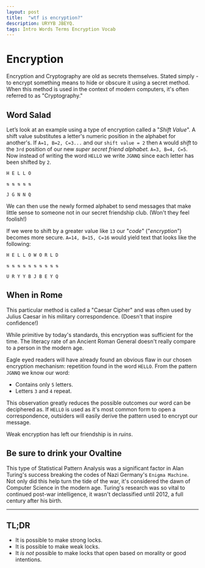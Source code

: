 ```yaml
---
layout: post
title:  "wtf is encryption?"
description: URYYB JBEYQ.
tags: Intro Words Terms Encryption Vocab
---
```


# **Encryption**

Encryption and Cryptography are old as secrets themselves. Stated simply - to encrypt something means to hide or obscure it using a secret method. When this method is used in the context of modern computers, it's often referred to as "Cryptography."

## **Word Salad**

Let’s look at an example using a type of encryption called a "_Shift Value_". A shift value substitutes a letter's numeric position in the alphabet for another's. If `A=1, B=2, C=3...` and our `shift value = 2` then `A` would *shift* to the `3rd` position of our new *super secret friend alphabet.* `A=3, B=4, C=5`. Now instead of writing the word `HELLO` we write `JGNNQ` since each letter has been shifted by `2`.

```
H E L L O

⇅ ⇅ ⇅ ⇅ ⇅

J G N N Q
```

We can then use the newly formed alphabet to send messages that make little sense to someone not in our secret friendship club. (Won't they feel foolish!)

If we were to shift by a greater value like `13` our "_code_" ("_encryption_") becomes more secure. `A=14, B=15, C=16` would yield text that looks like the following:

```
H E L L O W O R L D

⇅ ⇅ ⇅ ⇅ ⇅ ⇅ ⇅ ⇅ ⇅ ⇅

U R Y Y B J B E Y Q
```

## When in Rome

This particular method is called a "Caesar Cipher" and was often used by Julius Caesar in his military correspondence. (Doesn't that inspire confidence!)

While primitive by today's standards, this encryption was sufficient for the time. The literacy rate of an Ancient Roman General doesn't really compare to a person in the modern age.

Eagle eyed readers will have already found an obvious flaw in our chosen encryption mechanism: repetition found in the word `HELLO`. From the pattern `JGNNQ` we know our word:

* Contains only `5` letters.
* Letters `3` and `4` repeat.

This observation greatly reduces the possible outcomes our word can be deciphered as. If `HELLO` is used as it's most common form to open a correspondence, outsiders will easily derive the pattern used to encrypt our message.

Weak encryption has left our friendship is in _ruins_.

## Be sure to drink your Ovaltine

This type of Statistical Pattern Analysis was a significant factor in Alan Turing's success breaking the codes of Nazi Germany's `Enigma Machine`. Not only did this help turn the tide of the war, it's considered the dawn of Computer Science in the modern age. Turing's research was so vital to continued post-war intelligence, it wasn't declassified until 2012, a full century after his birth.

-----

## TL;DR

* It is possible to make strong locks. 
* It is possible to make weak locks.
* It *is not* possible to make locks that open based on morality or good intentions.

